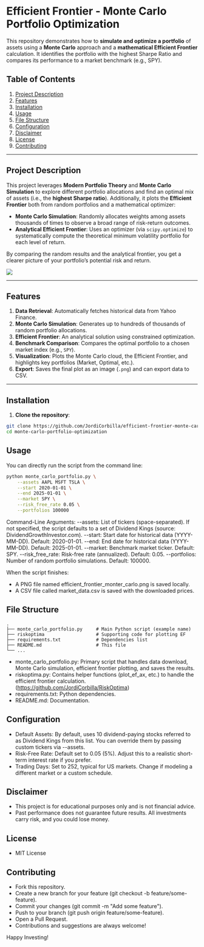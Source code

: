 # Efficient Frontier - Monte Carlo Portfolio Optimization

This repository demonstrates how to **simulate and optimize a portfolio** of assets using a **Monte Carlo** approach and a **mathematical Efficient Frontier** calculation. It identifies the portfolio with the highest Sharpe Ratio and compares its performance to a market benchmark (e.g., SPY).

## Table of Contents

1. [Project Description](#project-description)  
2. [Features](#features)  
3. [Installation](#installation)  
4. [Usage](#usage)  
5. [File Structure](#file-structure)  
6. [Configuration](#configuration)  
7. [Disclaimer](#disclaimer)  
8. [License](#license)  
9. [Contributing](#contributing)

---

## Project Description

This project leverages **Modern Portfolio Theory** and **Monte Carlo Simulation** to explore different portfolio allocations and find an optimal mix of assets (i.e., the **highest Sharpe ratio**). Additionally, it plots the **Efficient Frontier** both from random portfolios and a mathematical optimizer:

- **Monte Carlo Simulation**: Randomly allocates weights among assets thousands of times to observe a broad range of risk-return outcomes.
- **Analytical Efficient Frontier**: Uses an optimizer (via `scipy.optimize`) to systematically compute the theoretical minimum volatility portfolio for each level of return.

By comparing the random results and the analytical frontier, you get a clearer picture of your portfolio’s potential risk and return.

![](https://github.com/JordiCorbilla/monte-carlo-portfolio-optimization/raw/main/efficient_frontier_monter_carlo.png)

---

## Features

1. **Data Retrieval**: Automatically fetches historical data from Yahoo Finance.  
2. **Monte Carlo Simulation**: Generates up to hundreds of thousands of random portfolio allocations.  
3. **Efficient Frontier**: An analytical solution using constrained optimization.  
4. **Benchmark Comparison**: Compares the optimal portfolio to a chosen market index (e.g., `SPY`).  
5. **Visualization**: Plots the Monte Carlo cloud, the Efficient Frontier, and highlights key portfolios (Market, Optimal, etc.).  
6. **Export**: Saves the final plot as an image (`.png`) and can export data to CSV.

---

## Installation

1. **Clone the repository**:
```bash
git clone https://github.com/JordiCorbilla/efficient-frontier-monte-carlo-portfolio-optimization.git
cd monte-carlo-portfolio-optimization
```

## Usage

You can directly run the script from the command line:

```bash
python monte_carlo_portfolio.py \
    --assets AAPL MSFT TSLA \
    --start 2020-01-01 \
    --end 2025-01-01 \
    --market SPY \
    --risk_free_rate 0.05 \
    --portfolios 100000
```

Command-Line Arguments:
--assets: List of tickers (space-separated). If not specified, the script defaults to a set of Dividend Kings (source: DividendGrowthInvestor.com).
--start: Start date for historical data (YYYY-MM-DD). Default: 2020-01-01.
--end: End date for historical data (YYYY-MM-DD). Default: 2025-01-01.
--market: Benchmark market ticker. Default: SPY.
--risk_free_rate: Risk-free rate (annualized). Default: 0.05.
--portfolios: Number of random portfolio simulations. Default: 100000.

When the script finishes:

- A PNG file named efficient_frontier_monter_carlo.png is saved locally.
- A CSV file called market_data.csv is saved with the downloaded prices.

## File Structure
```
.
├── monte_carlo_portfolio.py     # Main Python script (example name)
├── riskoptima                   # Supporting code for plotting EF
├── requirements.txt             # Dependencies list
├── README.md                    # This file
└── ...
```

- monte_carlo_portfolio.py: Primary script that handles data download, Monte Carlo simulation, efficient frontier plotting, and saves the results.
- riskoptima.py: Contains helper functions (plot_ef_ax, etc.) to handle the efficient frontier calculation. (https://github.com/JordiCorbilla/RiskOptima)
- requirements.txt: Python dependencies.
- README.md: Documentation.


## Configuration
- Default Assets: By default, uses 10 dividend-paying stocks referred to as Dividend Kings from this list. You can override them by passing custom tickers via --assets.
- Risk-Free Rate: Default set to 0.05 (5%). Adjust this to a realistic short-term interest rate if you prefer.
- Trading Days: Set to 252, typical for US markets. Change if modeling a different market or a custom schedule.

## Disclaimer
- This project is for educational purposes only and is not financial advice.
- Past performance does not guarantee future results. All investments carry risk, and you could lose money.

## License
- MIT License

## Contributing
- Fork this repository.
- Create a new branch for your feature (git checkout -b feature/some-feature).
- Commit your changes (git commit -m "Add some feature").
- Push to your branch (git push origin feature/some-feature).
- Open a Pull Request.
- Contributions and suggestions are always welcome!

Happy Investing!
